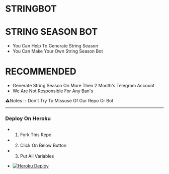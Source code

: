 # STRINGBOT

# STRING SEASON BOT

- You Can Help To Generate String Season
- You Can Make Your Own String Season Bot

# RECOMMENDED

- Generate String Season On More Then 2 Month's Telegram Account
- We Are Not Responsible For Any Ban's

⚠️Notes :- Don't Try To Missuse Of Our Repo Or Bot

---------------------

<h3> Deploy On Heroku </h3>

- 1. Fork This Repo
- 2. Click On Below Button
- 3. Put All Variables

- [![Heroku Deploy](https://www.herokucdn.com/deploy/button.svg)](https://heroku.com/deploy)
